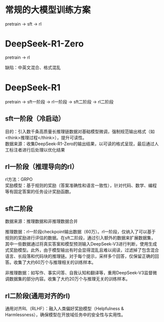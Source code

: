 # 常规的大模型训练方案
pretrain -> sft -> rl

# DeepSeek-R1-Zero
pretrain -> rl

缺陷：中英文混合、格式混乱

# DeepSeek-R1
pretrain -> sft一阶段 -> rl一阶段 -> sft二阶段 -> rl二阶段

## sft一阶段（冷启动）

目的：引入数千条高质量长推理链数据对基础模型微调，强制规范输出格式（如\<think>推理过程\</think>），提升可读性。\
数据来源：收集DeepSeek-R1-Zero的输出结果，以可读的格式呈现，最后通过人工标注者进行后处理以优化结果

## rl一阶段（推理导向的rl）

rl方法：GRPO\
奖励模型：基于规则的奖励（答案准确性和语言一致性），针对代码、数学、编程等有固定答案的任务设计奖励函数。

## sft二阶段

数据来源：推理数据和非推理数据合并

推理数据：rl一阶段checkpoint输出数据（60万）。rl一阶段，仅纳入了可以基于规则的奖励进行评估的数据。在sft二阶段，通过引入额外的数据来扩展数据集，其中一些数据通过将真实答案和模型预测输入DeepSeek-V3进行判断，使用生成式奖励模型。此外，由于模型输出有时会显得混乱且难以阅读，过滤掉了包含混合语言、长段落和代码块的推理链。对于每个提示，采样多个回答，仅保留正确的回答。收集了大约60万个与推理相关的训练样本。

非推理数据：如写作、事实问答、自我认知和翻译等，重用DeepSeek-V3监督微调数据集的部分内容。收集了大约20万个与推理无关的训练样本。

## rl二阶段(通用对齐的rl)

通用对齐RL（RLHF）：融入人类偏好奖励模型（Helpfulness & Harmlessness），确保模型在开放域任务中的安全性与实用性。